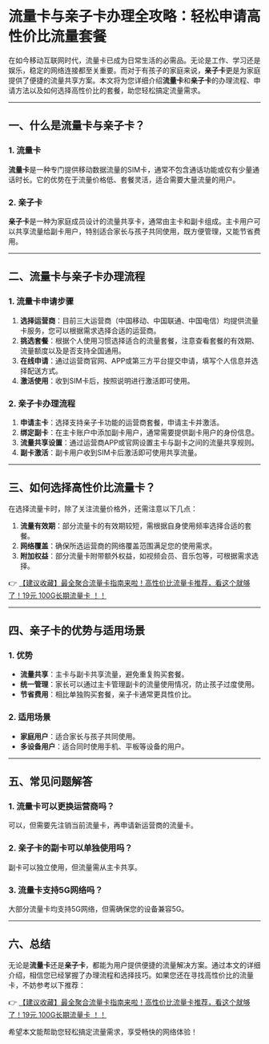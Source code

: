 # 流量卡与亲子卡办理全攻略：轻松申请高性价比流量套餐

在如今移动互联网时代，流量卡已成为日常生活的必需品。无论是工作、学习还是娱乐，稳定的网络连接都至关重要。而对于有孩子的家庭来说，**亲子卡**更是为家庭提供了便捷的流量共享方案。本文将为您详细介绍**流量卡**和**亲子卡**的办理流程、申请方法以及如何选择高性价比的套餐，助您轻松搞定流量需求。

---

## 一、什么是流量卡与亲子卡？

### 1. 流量卡
**流量卡**是一种专门提供移动数据流量的SIM卡，通常不包含通话功能或仅有少量通话时长。它的优势在于流量价格低、套餐灵活，适合需要大量流量的用户。

### 2. 亲子卡
**亲子卡**是一种为家庭成员设计的流量共享卡，通常由主卡和副卡组成。主卡用户可以共享流量给副卡用户，特别适合家长与孩子共同使用，既方便管理，又能节省费用。

---

## 二、流量卡与亲子卡办理流程

### 1. 流量卡申请步骤
1. **选择运营商**：目前三大运营商（中国移动、中国联通、中国电信）均提供流量卡服务，您可以根据需求选择合适的运营商。
2. **挑选套餐**：根据个人使用习惯选择适合的流量套餐，注意查看套餐的有效期、流量额度以及是否支持全国通用。
3. **在线申请**：通过运营商官网、APP或第三方平台提交申请，填写个人信息并选择配送方式。
4. **激活使用**：收到SIM卡后，按照说明进行激活即可使用。

### 2. 亲子卡办理流程
1. **申请主卡**：选择支持亲子卡功能的运营商套餐，申请主卡并激活。
2. **绑定副卡**：在主卡账户中添加副卡用户，通常需要提供副卡用户的身份信息。
3. **流量共享设置**：通过运营商APP或官网设置主卡与副卡之间的流量共享规则。
4. **副卡激活**：副卡用户收到SIM卡后激活即可使用共享流量。

---

## 三、如何选择高性价比流量卡？

在选择流量卡时，除了关注流量价格外，还需注意以下几点：
1. **流量有效期**：部分流量卡的有效期较短，需根据自身使用频率选择合适的套餐。
2. **网络覆盖**：确保所选运营商的网络覆盖范围满足您的使用需求。
3. **附加权益**：部分流量卡附带额外权益，如视频会员、音乐包等，可根据需求选择。

👉 [【建议收藏】最全聚合流量卡指南来啦！高性价比流量卡推荐，看这个就够了！19元 100G长期流量卡 ！！](https://bit.ly/Liuliangka)

---

## 四、亲子卡的优势与适用场景

### 1. 优势
- **流量共享**：主卡与副卡共享流量，避免重复购买套餐。
- **统一管理**：家长可以通过主卡管理副卡的流量使用情况，防止孩子过度使用。
- **节省费用**：相比单独购买套餐，亲子卡通常更具性价比。

### 2. 适用场景
- **家庭用户**：适合家长与孩子共同使用。
- **多设备用户**：适合同时使用手机、平板等设备的用户。

---

## 五、常见问题解答

### 1. 流量卡可以更换运营商吗？
可以，但需要先注销当前流量卡，再申请新运营商的流量卡。

### 2. 亲子卡的副卡可以单独使用吗？
副卡可以独立使用，但流量需从主卡共享。

### 3. 流量卡支持5G网络吗？
大部分流量卡均支持5G网络，但需确保您的设备兼容5G。

---

## 六、总结

无论是**流量卡**还是**亲子卡**，都能为用户提供便捷的流量解决方案。通过本文的详细介绍，相信您已经掌握了办理流程和选择技巧。如果您还在寻找高性价比的流量卡，不妨参考以下推荐：

👉 [【建议收藏】最全聚合流量卡指南来啦！高性价比流量卡推荐，看这个就够了！19元 100G长期流量卡 ！！](https://bit.ly/Liuliangka)

希望本文能帮助您轻松搞定流量需求，享受畅快的网络体验！